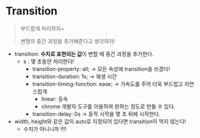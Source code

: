 # Transition

> 부드럽게 처리하자~
>
> 변형의 중간 과정을 추가해준다고 생각하자!



- transition: **수치로 표현되는 값**이 변할 때 중간 과정을 추가한다.
  - s : 몇 초동안 처리한다!
    - transition-property: all; -> 모든 속성에 transition을 쓰겠다!
    - transition-duration: 1s; -> 재생 시간
    - transition-timing-function: ease; ->  가속도를 주어 더욱 부드럽고 자연스럽게
      - linear: 등속
      - chrome 개발자 도구를 이용하여 원하는 정도로 만들 수 있다.
    - transition-delay: 0s -> 동작 시작을 몇 초 뒤에 시작한다.
- width, height와 같은 값이 auto로 지정되어 있다면 transition이 먹지 않는다!
  - 수치가 아니니까 !!!!





